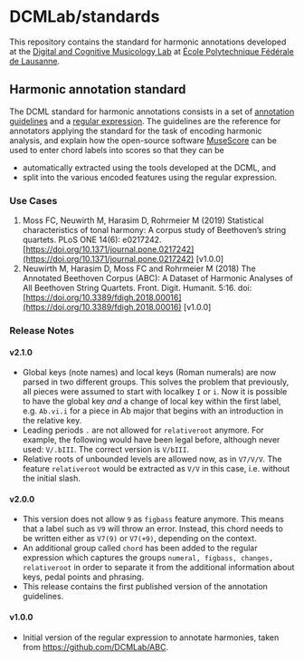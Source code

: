 # DCMLab/standards

This repository contains the standard for harmonic annotations developed at the [Digital and Cognitive Musicology Lab](https://dcml.epfl.ch/) at [École Polytechnique Fédérale de Lausanne](https://www.epfl.ch/).

## Harmonic annotation standard

The DCML standard for harmonic annotations consists in a set of [annotation guidelines](https://github.com/DCMLab/standards/blob/master/guidelines/english.md) and a [regular expression](https://github.com/DCMLab/standards/blob/master/harmony.py). The guidelines are the reference for annotators applying the standard for the task of encoding harmonic analysis, and explain how the open-source software [MuseScore](https://musescore.org/) can be used to enter chord labels into scores so that they can be
* automatically extracted using the tools developed at the DCML, and
* split into the various encoded features using the regular expression.

### Use Cases

1. Moss FC, Neuwirth M, Harasim D, Rohrmeier M (2019) Statistical characteristics of tonal harmony: A corpus study of Beethoven’s string quartets. PLoS ONE 14(6): e0217242. [https://doi.org/10.1371/journal.pone.0217242](https://doi.org/10.1371/journal.pone.0217242) [v1.0.0]
1. Neuwirth M, Harasim D, Moss FC and Rohrmeier M (2018) The Annotated Beethoven Corpus (ABC): A Dataset of Harmonic Analyses of All Beethoven String Quartets. Front. Digit. Humanit. 5:16. doi: [https://doi.org/10.3389/fdigh.2018.00016](https://doi.org/10.3389/fdigh.2018.00016) [v1.0.0]


### Release Notes

#### v2.1.0

* Global keys (note names) and local keys (Roman numerals) are now parsed in two different groups. This solves the problem that previously, all pieces were assumed to start with localkey `I` or `i`. Now it is possible to have the global key *and* a change of local key within the first label, e.g. `Ab.vi.i` for a piece in Ab major that begins with an introduction in the relative key.
* Leading periods `.` are not allowed for `relativeroot` anymore. For example, the following would have been legal before, although never used: `V/.bIII`. The correct version is `V/bIII`.
* Relative roots of unbounded levels are allowed now, as in `V7/V/V`. The feature `relativeroot` would be extracted as `V/V` in this case, i.e. without the initial slash.

#### v2.0.0

* This version does not allow `9` as `figbass` feature anymore. This means that a label such as `V9` will throw an error. Instead, this chord needs to be written either as `V7(9)` or `V7(+9)`, depending on the context.
* An additional group called `chord` has been added to the regular expression which captures the groups `numeral, figbass, changes, relativeroot` in order to separate it from the additional information about keys, pedal points and phrasing.
* This release contains the first published version of the annotation guidelines.

#### v1.0.0
* Initial version of the regular expression to annotate harmonies, taken from https://github.com/DCMLab/ABC.

